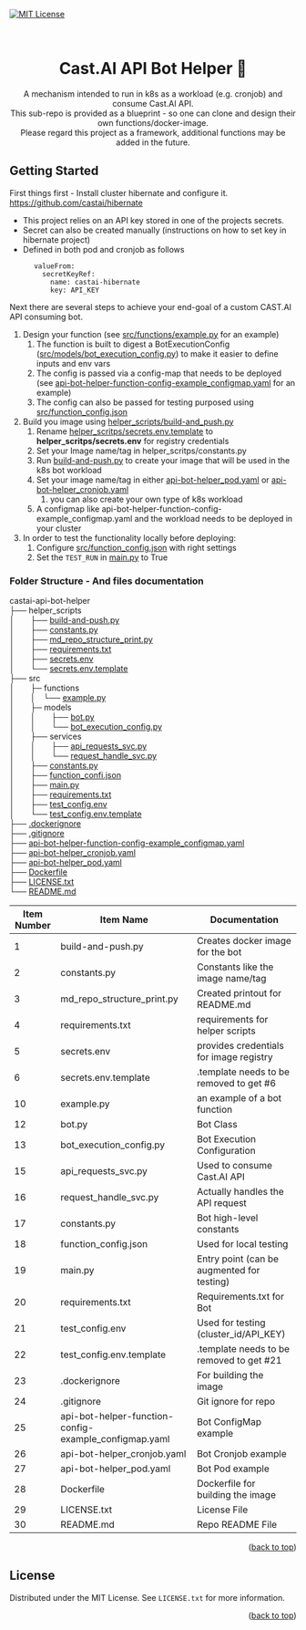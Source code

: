 [![MIT License][license-shield]][license-url]
<a name="readme-top"></a>
<!-- PROJECT LOGO -->
<br />
<div align="center">

<h1 align="center">Cast.AI API Bot Helper 🤖</h1>

  <p align="center">
    A mechanism intended to run in k8s as a workload (e.g. cronjob) and consume Cast.AI API.<br />
    This sub-repo is provided as a blueprint - so one can clone and design their own functions/docker-image. <br />
    Please regard this project as a framework, additional functions may be added in the future.  <br />
  </p>
</div>



<!-- GETTING STARTED -->
## Getting Started

First things first - Install cluster hibernate and configure it. https://github.com/castai/hibernate
- This project relies on an API key stored in one of the projects secrets.
- Secret can also be created manually (instructions on how to set key in hibernate project)
- Defined in both pod and cronjob as follows
```    - name: API_KEY
      valueFrom:
        secretKeyRef:
          name: castai-hibernate
          key: API_KEY
```
Next there are several steps to achieve your end-goal of a custom CAST.AI API consuming bot.
1) Design your function (see [src/functions/example.py](../castai-api-bot-helper/src/functions/example.py) for an example)
   1) The function is built to digest a BotExecutionConfig ([src/models/bot_execution_config.py](../castai-api-bot-helper/src/models/bot_execution_config.py)) to make it easier to define inputs and env vars
   2) The config is passed via a config-map that needs to be deployed (see [api-bot-helper-function-config-example_configmap.yaml](../castai-api-bot-helper/api-bot-helper-function-config-example_configmap.yaml) for an example)
   3) The config can also be passed for testing purposed using [src/function_config.json](../castai-api-bot-helper/src/function_config.json)
2) Build you image using [helper_scripts/build-and_push.py](../castai-api-bot-helper/helper_scripts/build-and-push.py)
   1) Rename [helper_scritps/secrets.env.template](../castai-api-bot-helper/helper_scripts/secrets.env.template) to **helper_scritps/secrets.env** for registry credentials
   2) Set your Image name/tag in helper_scritps/constants.py
   3) Run [build-and-push.py](../castai-api-bot-helper/helper_scripts/build-and-push.py) to create your image that will be used in the k8s bot workload
   4) Set your image name/tag in either [api-bot-helper_pod.yaml](../castai-api-bot-helper/api-bot-helper_pod.yaml) or [api-bot-helper_cronjob.yaml](../castai-api-bot-helper/api-bot-helper_cronjob.yaml)
      1) you can also create your own type of k8s workload
   5) A configmap like api-bot-helper-function-config-example_configmap.yaml and the workload needs to be deployed in your cluster
3) In order to test the functionality locally before deploying:
   1) Configure [src/function_config.json](../castai-api-bot-helper/src/function_config.json) with right settings
   2) Set the `TEST_RUN` in [main.py](../castai-api-bot-helper/src/main.py) to True


### Folder Structure - And files documentation

castai-api-bot-helper\
    ├── helper_scripts  
    │  ├── [build-and-push.py](#build-and-push.py)\
    │  ├── [constants.py](#constants.py)\
    │  ├── [md_repo_structure_print.py](#md_repo_structure_print.py)\
    │  ├── [requirements.txt](#requirements.txt)\
    │  ├── [secrets.env](#secrets.env)\
    │  └── [secrets.env.template](#secrets.env.template)\
    ├── src  
    │  ├─ functions  
    │  │ └── [example.py](#example.py)\
    │  ├─ models  
    │  │  ├── [bot.py](#bot.py)\
    │  │  └── [bot_execution_config.py](#bot_execution_config.py)\
    │  ├── services  
    │  │  ├── [api_requests_svc.py](#api_requests_svc.py)\
    │  │  └── [request_handle_svc.py](#request_handle_svc.py)\
    │  ├── [constants.py](#constants.py)\
    │  ├── [function_confi.json](#function_confi.json)\
    │  ├── [main.py](#main.py)\
    │  ├── [requirements.txt](#requirements.tx)\
    │  ├── [test_config.env](#est_config.env)\
    │  └── [test_config.env.template](#test_config.env.template)\
    ├── [.dockerignore](#.dockerignore)\
    ├── [.gitignore](#.gitignore)\
    ├── [api-bot-helper-function-config-example_configmap.yaml](#api-bot-helper-function-config-example_configmap.yaml)\
    ├── [api-bot-helper_cronjob.yaml](#api-bot-helper_cronjob.yaml)\
    ├── [api-bot-helper_pod.yaml](#api-bot-helper_pod.yaml)\
    ├── [Dockerfile](#Dockerfile)\
    ├── [LICENSE.txt](#LICENSE.txt)\
    └── [README.md](#README.md)

| Item Number | Item Name                                                                                                                 | Documentation                              |
|-------------|---------------------------------------------------------------------------------------------------------------------------|--------------------------------------------|
| 1           | <a name="build-and-push.py"></a>build-and-push.py                                                                         | Creates docker image for the bot           |
| 2           | <a name="constants.py"></a>constants.py                                                                                   | Constants like the image name/tag          |
| 3           | <a name="md_repo_structure_print.py"></a>md_repo_structure_print.py                                                       | Created printout for README.md             |
| 4           | <a name="requirements.txt"></a>requirements.txt                                                                           | requirements for helper scripts            |
| 5           | <a name="secrets.env"></a>secrets.env                                                                                     | provides credentials for image registry    |
| 6           | <a name="secrets.env.template"></a>secrets.env.template                                                                   | .template needs to be removed to get #6    |
| 10          | <a name="example.py"></a>example.py                                                                                       | an example of a bot function               |
| 12          | <a name="bot.py"></a>bot.py                                                                                               | Bot Class                                  |
| 13          | <a name="bot_execution_config.py"></a>bot_execution_config.py                                                             | Bot Execution Configuration                |
| 15          | <a name="api_requests_svc.py"></a>api_requests_svc.py                                                                     | Used to consume Cast.AI API                |
| 16          | <a name="request_handle_svc.py"></a>request_handle_svc.py                                                                 | Actually handles the API request           |
| 17          | <a name="constants.py"></a>constants.py                                                                                   | Bot high-level constants                   |
| 18          | <a name="function_config.json"></a>function_config.json                                                                   | Used for local testing                     |
| 19          | <a name="main.py"></a>main.py                                                                                             | Entry point (can be augmented for testing) |
| 20          | <a name="requirements.txt"></a>requirements.txt                                                                           | Requirements.txt for Bot                   |
| 21          | <a name="test_config.env"></a>test_config.env                                                                             | Used for testing (cluster_id/API_KEY)      |
| 22          | <a name="test_config.env.template"></a>test_config.env.template                                                           | .template needs to be removed to get #21   |
| 23          | <a name=".dockerignore"></a>.dockerignore                                                                                 | For building the image                     |
| 24          | <a name=".gitignore"></a>.gitignore                                                                                       | Git ignore for repo                        |
| 25          | <a name="api-bot-helper-function-config-example_configmap.yaml"></a>api-bot-helper-function-config-example_configmap.yaml | Bot ConfigMap example                      |
| 26          | <a name="api-bot-helper_cronjob.yaml"></a>api-bot-helper_cronjob.yaml                                                     | Bot Cronjob example                        |
| 27          | <a name="api-bot-helper_pod.yaml"></a>api-bot-helper_pod.yaml                                                             | Bot Pod example                            |
| 28          | <a name="Dockerfile"></a>Dockerfile                                                                                       | Dockerfile for building the image          |
| 29          | <a name="LICENSE.txt"></a>LICENSE.txt                                                                                     | License File                               |
| 30          | <a name="README.md"></a>README.md                                                                                         | Repo README File                           |

<p align="right">(<a href="#readme-top">back to top</a>)</p>

<!-- LICENSE -->
## License

Distributed under the MIT License. See `LICENSE.txt` for more information.

<p align="right">(<a href="#readme-top">back to top</a>)</p>


<!-- MARKDOWN LINKS & IMAGES -->
<!-- https://www.markdownguide.org/basic-syntax/#reference-style-links -->
[license-shield]: https://img.shields.io/github/license/castai/solutions-engineering-lab.svg?style=for-the-badge
[license-url]: https://github.com/castai/solutions-engineering-lab/blob/main/castai-api-bot-helper/LICENSE.txt